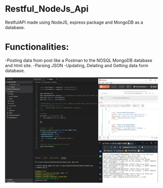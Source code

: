# Restful_NodeJs_Api
RestfulAPI made using NodeJS, express package and MongoDB as a database.

# Functionalities:

-Posting data from post like a Postman to the NOSQL MongoDB database and html site.
-Parsing JSON 
-Updating, Delating and Getting data form database.




![Alt text](/Screenshots/1.jpg?raw=true "Login Activity")

